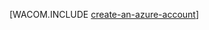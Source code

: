 <properties title="Create a Windows Azure account and enable preview features" pageTitle="Create a Windows Azure account" description="Create a free trial account and how to enable Windows Azure preview features, including BizTalk Services, HDInsight, and Windows Azure Back" authors="waltpo" />

[WACOM.INCLUDE [create-an-azure-account](../includes/create-an-azure-account.md)]
